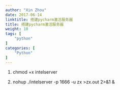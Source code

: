 ```yaml
---
author: "Xin Zhou"
date: 2017-06-14
linktitle: 搭建pycharm激活服务器
title: 搭建pycharm激活服务器
weight: 10
tags: [
    "python"
]
categories: [
    "Python"
]
---
```

1. chmod +x intelserver

2. nohup ./intelserver -p 1666 -u zx >zx.out 2>&1 &